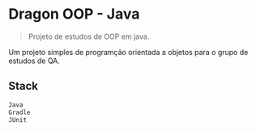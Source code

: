 # Dragon OOP - Java
> Projeto de estudos de OOP em java. 

Um projeto simples de programção orientada a objetos para o grupo de estudos de QA. 

## Stack

```sh
Java
Gradle
JUnit
```
